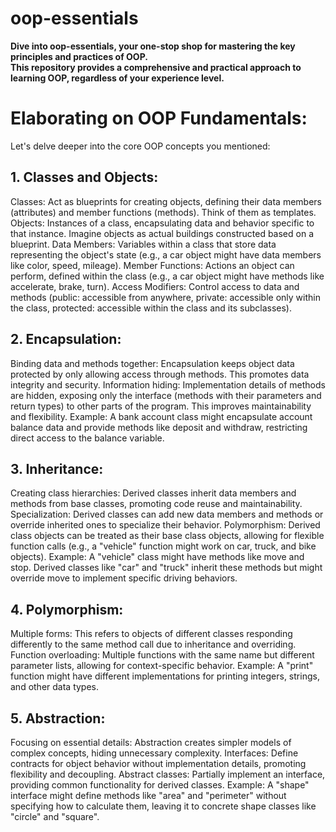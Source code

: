 # oop-essentials
<b>Dive into oop-essentials, your one-stop shop for mastering the key principles and practices of OOP.<br> This repository provides a comprehensive and practical approach to learning OOP, regardless of your experience level.</b>
<br>

<p>
<h1>Elaborating on OOP Fundamentals:</h1>
Let's delve deeper into the core OOP concepts you mentioned:

<h2>1. Classes and Objects:</h2>

Classes: Act as blueprints for creating objects, defining their data members (attributes) and member functions (methods). Think of them as templates.
Objects: Instances of a class, encapsulating data and behavior specific to that instance. Imagine objects as actual buildings constructed based on a blueprint.
Data Members: Variables within a class that store data representing the object's state (e.g., a car object might have data members like color, speed, mileage).
Member Functions: Actions an object can perform, defined within the class (e.g., a car object might have methods like accelerate, brake, turn).
Access Modifiers: Control access to data and methods (public: accessible from anywhere, private: accessible only within the class, protected: accessible within the class and its subclasses).
<h2>2. Encapsulation:</h2>

Binding data and methods together: Encapsulation keeps object data protected by only allowing access through methods. This promotes data integrity and security.
Information hiding: Implementation details of methods are hidden, exposing only the interface (methods with their parameters and return types) to other parts of the program. This improves maintainability and flexibility.
Example: A bank account class might encapsulate account balance data and provide methods like deposit and withdraw, restricting direct access to the balance variable.
<h2>3. Inheritance:</h2>

Creating class hierarchies: Derived classes inherit data members and methods from base classes, promoting code reuse and maintainability.
Specialization: Derived classes can add new data members and methods or override inherited ones to specialize their behavior.
Polymorphism: Derived class objects can be treated as their base class objects, allowing for flexible function calls (e.g., a "vehicle" function might work on car, truck, and bike objects).
Example: A "vehicle" class might have methods like move and stop. Derived classes like "car" and "truck" inherit these methods but might override move to implement specific driving behaviors.
<h2>4. Polymorphism:</h2>

Multiple forms: This refers to objects of different classes responding differently to the same method call due to inheritance and overriding.
Function overloading: Multiple functions with the same name but different parameter lists, allowing for context-specific behavior.
Example: A "print" function might have different implementations for printing integers, strings, and other data types.
<h2>5. Abstraction:</h2>

Focusing on essential details: Abstraction creates simpler models of complex concepts, hiding unnecessary complexity.
Interfaces: Define contracts for object behavior without implementation details, promoting flexibility and decoupling.
Abstract classes: Partially implement an interface, providing common functionality for derived classes.
Example: A "shape" interface might define methods like "area" and "perimeter" without specifying how to calculate them, leaving it to concrete shape classes like "circle" and "square".
</p>